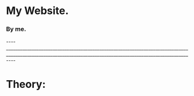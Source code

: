 # My Website.
### By me. 
----____________________________________________________________________________________________________________________________________________________________----





# Theory: 
